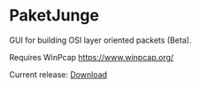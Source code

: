 # PaketJunge
GUI for building OSI layer oriented packets (Beta).

Requires WinPcap https://www.winpcap.org/

Current release: [Download](https://github.com/marius-rothenbuecher/PaketJunge/raw/master/PaketJunge_Beta.zip)
